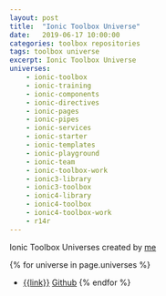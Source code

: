 ```yaml
---
layout: post
title:  "Ionic Toolbox Universe"
date:   2019-06-17 10:00:00
categories: toolbox repositories
tags: toolbox universe
excerpt: Ionic Toolbox Universe
universes:
    - ionic-toolbox 
    - ionic-training
    - ionic-components
    - ionic-directives
    - ionic-pages
    - ionic-pipes
    - ionic-services
    - ionic-starter
    - ionic-templates
    - ionic-playground
    - ionic-team
    - ionic-toolbox-work
    - ionic3-library
    - ionic3-toolbox
    - ionic4-library
    - ionic4-toolbox
    - ionic4-toolbox-work
    - r14r
---
```


Ionic Toolbox Universes created by [me](https://r14r.github.io)

{% for universe in page.universes %}
-  <a href="https://{{link}}.github.io}">{{link}}</a> <a href="https://github.com/{{link}}">Github</a>
{% endfor %}

